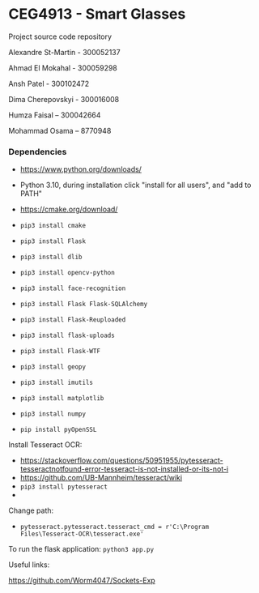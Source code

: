 # CEG4913 - Smart Glasses

Project source code repository

Alexandre St-Martin - 300052137

Ahmad El Mokahal - 300059298

Ansh Patel - 300102472

Dima Cherepovskyi - 300016008

Humza Faisal – 300042664

Mohammad Osama – 8770948

### Dependencies

* https://www.python.org/downloads/
* Python 3.10, during installation click "install for all users", and "add to PATH"
* https://cmake.org/download/


* `pip3 install cmake`
* `pip3 install Flask`
* `pip3 install dlib`
* `pip3 install opencv-python`
* `pip3 install face-recognition`
* `pip3 install Flask Flask-SQLAlchemy`
* `pip3 install Flask-Reuploaded`
* `pip3 install flask-uploads`
* `pip3 install Flask-WTF`
* `pip3 install geopy`
* `pip3 install imutils`
* `pip3 install matplotlib`
* `pip3 install numpy`
* `pip install pyOpenSSL`

Install Tesseract OCR:

* https://stackoverflow.com/questions/50951955/pytesseract-tesseractnotfound-error-tesseract-is-not-installed-or-its-not-i
* https://github.com/UB-Mannheim/tesseract/wiki
* `pip3 install pytesseract`
* 
Change path:
* `pytesseract.pytesseract.tesseract_cmd = r'C:\Program Files\Tesseract-OCR\tesseract.exe'`

To run the flask application: `python3 app.py`

Useful links:

https://github.com/Worm4047/Sockets-Exp

